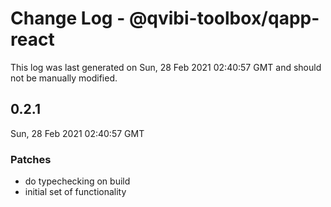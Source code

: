 # Change Log - @qvibi-toolbox/qapp-react

This log was last generated on Sun, 28 Feb 2021 02:40:57 GMT and should not be manually modified.

## 0.2.1
Sun, 28 Feb 2021 02:40:57 GMT

### Patches

- do typechecking on build
- initial set of functionality

